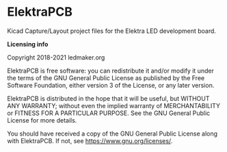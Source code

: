 # ElektraPCB

Kicad Capture/Layout project files for the Elektra LED development board.

**Licensing info**

Copyright 2018-2021 ledmaker.org

ElektraPCB is free software: you can redistribute it and/or modify it under the terms of the GNU General Public License as published by the Free Software Foundation, either version 3 of the License, or any later version.

ElektraPCB is distributed in the hope that it will be useful, but WITHOUT ANY WARRANTY; without even the implied warranty of MERCHANTABILITY or FITNESS FOR A PARTICULAR PURPOSE. See the GNU General Public License for more details.

You should have received a copy of the GNU General Public License along with ElektraPCB. If not, see https://www.gnu.org/licenses/.
